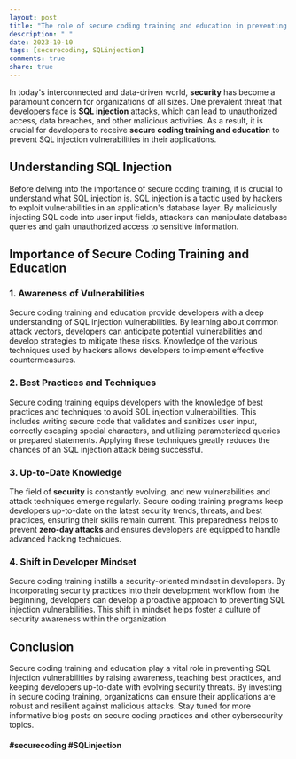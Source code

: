 ```yaml
---
layout: post
title: "The role of secure coding training and education in preventing SQL injection."
description: " "
date: 2023-10-10
tags: [securecoding, SQLinjection]
comments: true
share: true
---
```


In today's interconnected and data-driven world, **security** has become a paramount concern for organizations of all sizes. One prevalent threat that developers face is **SQL injection** attacks, which can lead to unauthorized access, data breaches, and other malicious activities. As a result, it is crucial for developers to receive **secure coding training and education** to prevent SQL injection vulnerabilities in their applications.

## Understanding SQL Injection

Before delving into the importance of secure coding training, it is crucial to understand what SQL injection is. SQL injection is a tactic used by hackers to exploit vulnerabilities in an application's database layer. By maliciously injecting SQL code into user input fields, attackers can manipulate database queries and gain unauthorized access to sensitive information.

## Importance of Secure Coding Training and Education

### 1. Awareness of Vulnerabilities

Secure coding training and education provide developers with a deep understanding of SQL injection vulnerabilities. By learning about common attack vectors, developers can anticipate potential vulnerabilities and develop strategies to mitigate these risks. Knowledge of the various techniques used by hackers allows developers to implement effective countermeasures.

### 2. Best Practices and Techniques

Secure coding training equips developers with the knowledge of best practices and techniques to avoid SQL injection vulnerabilities. This includes writing secure code that validates and sanitizes user input, correctly escaping special characters, and utilizing parameterized queries or prepared statements. Applying these techniques greatly reduces the chances of an SQL injection attack being successful.

### 3. Up-to-Date Knowledge

The field of **security** is constantly evolving, and new vulnerabilities and attack techniques emerge regularly. Secure coding training programs keep developers up-to-date on the latest security trends, threats, and best practices, ensuring their skills remain current. This preparedness helps to prevent **zero-day attacks** and ensures developers are equipped to handle advanced hacking techniques.

### 4. Shift in Developer Mindset

Secure coding training instills a security-oriented mindset in developers. By incorporating security practices into their development workflow from the beginning, developers can develop a proactive approach to preventing SQL injection vulnerabilities. This shift in mindset helps foster a culture of security awareness within the organization.

## Conclusion

Secure coding training and education play a vital role in preventing SQL injection vulnerabilities by raising awareness, teaching best practices, and keeping developers up-to-date with evolving security threats. By investing in secure coding training, organizations can ensure their applications are robust and resilient against malicious attacks. Stay tuned for more informative blog posts on secure coding practices and other cybersecurity topics.

#### #securecoding #SQLinjection